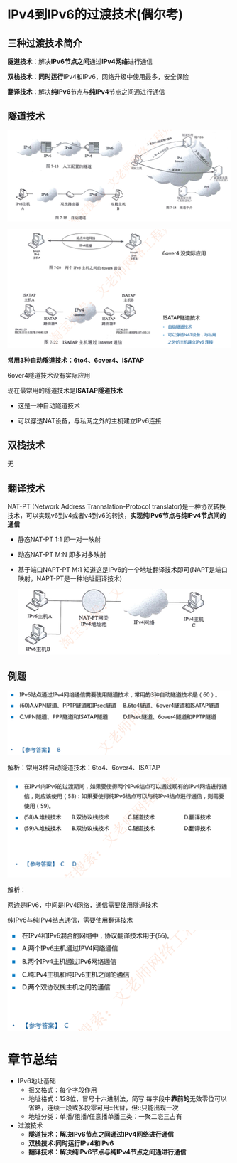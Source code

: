 # IPv4到IPv6的过渡技术(偶尔考)

## 三种过渡技术简介

**隧道技术**：解决**IPv6节点之间**通过**IPv4网络**进行通信

**双栈技术**：**同时运行**IPv4和IPv6，网络升级中使用最多，安全保险

**翻译技术**：解决**纯lPv6**节点与**纯lPv4**节点之间通进行通信

## 隧道技术

![image-20230315230249192](./assets/image-20230315230249192.png)



![image-20230315230421042](./assets/image-20230315230421042.png)

**常用3种自动隧道技术：6to4、6over4、ISATAP**

6over4隧道技术没有实际应用

现在最常用的隧道技术是**ISATAP隧道技术**

- 这是一种自动隧道技术

- 可以穿透NAT设备，与私网之外的主机建立IPv6连接



## 双栈技术

无

## 翻译技术

NAT-PT (Network Address Trannslation-Protocol translator)是一种协议转换技术，可以实现v6到v4或者v4到v6的转换，**实现纯IPv6节点与纯IPv4节点间的通信**

- 静态NAT-PT   1:1  即一对一映射

- 动态NAT-PT   M:N  即多对多映射

- 基于端口NAPT-PT M:1  知道这是IPv6的一个地址翻译技术即可(NAPT是端口映射，NAPT-PT是一种地址翻译技术)

  ![image-20230315230929081](./assets/image-20230315230929081.png)

## 例题

![image-20230315230943109](./assets/image-20230315230943109.png)

解析：常用3种自动隧道技术：6to4、6over4、ISATAP

![image-20230315231159565](./assets/image-20230315231159565.png)

解析：

两边是IPv6，中间是IPv4网络，通信需要使用隧道技术

纯IPv6与纯IPv4结点通信，需要使用翻译技术

![image-20230315231306120](./assets/image-20230315231306120.png)

# 章节总结

- IPv6地址基础
  - 报文格式：每个字段作用
  - 地址格式：128位，冒号十六进制法，简写∶每字段中**靠前的**无效零位可以省略，连续一段或多段零可用::代替，但::只能出现一次
  - 地址分类：单播/组播/任意播单播三类：一聚二恋三占有
- 过渡技术
  - **隧道技术：解决IPv6节点之间通过IPv4网络进行通信**
  - **双栈技术∶同时运行IPv4和IPv6**
  - **翻译技术：解决纯IPv6节点与纯IPv4节点之间通进行通信**